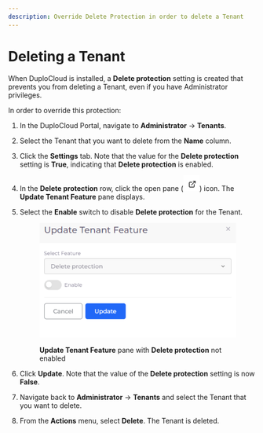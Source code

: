 ```yaml
---
description: Override Delete Protection in order to delete a Tenant
---
```


# Deleting a Tenant

When DuploCloud is installed, a **Delete protection** setting is created that prevents you from deleting a Tenant, even if you have Administrator privileges.

In order to override this protection:

1. In the DuploCloud Portal, navigate to **Administrator** -> **Tenants**.
2. Select the Tenant that you want to delete from the **Name** column.
3. Click the **Settings** tab. Note that the value for the **Delete protection** setting is **True**, indicating that **Delete protection** is enabled.
4. In the **Delete protection** row, click the open pane (![](<../../../.gitbook/assets/image (2) (1).png>)) icon. The **Update Tenant Feature** pane displays.
5.  Select the **Enable** switch to disable **Delete protection** for the Tenant.

    <figure><img src="../../../.gitbook/assets/delt_en.png" alt=""><figcaption><p><strong>Update Tenant Feature</strong> pane with <strong>Delete protection</strong> not enabled</p></figcaption></figure>
6. Click **Update**. Note that the value of the **Delete protection** setting is now **False**.
7. Navigate back to **Administrator** -> **Tenants** and select the Tenant that you want to delete.
8. From the **Actions** menu, select **Delete**. The Tenant is deleted.
